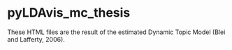 # pyLDAvis_mc_thesis

These HTML files are the result of the estimated Dynamic Topic Model (Blei and Lafferty, 2006).
